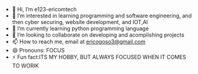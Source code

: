 - 👋 Hi, I’m e123-ericomtech
- 👀 I’m interested in learning programming and software engineering, and then cyber securing, website development, and IOT,AI
- 🌱 I’m currently learning python programming language
- 💞️ I’m looking to collaborate on developing and acomplishing projects
- 📫 How to reach me, email at ericogoso3@gmail.com
- 😄 Pronouns: FOCUS
- ⚡ Fun fact:ITS MY HOBBY, BUT ALWAYS FOCUSED WHEN IT COMES TO WORIK

